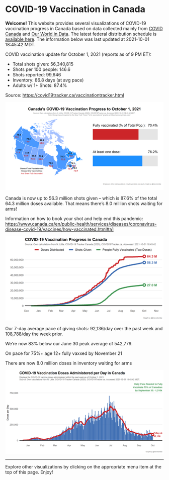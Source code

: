 COVID-19 Vaccination in Canada
==============================

**Welcome!** This website provides several visualizations of COVID-19
vaccination progress in Canada based on data collected mainly from
[COVID Canada](https://covid19tracker.ca/vaccinationtracker.html) and
[Our World in Data](https://ourworldindata.org/covid-vaccinations). The
latest federal distribution schedule is [available
here](https://www.canada.ca/en/public-health/services/diseases/2019-novel-coronavirus-infection/prevention-risks/covid-19-vaccine-treatment/vaccine-rollout.html).
The information below was last updated at 2021-10-01 18:45:42 MDT.

COVID vaccination update for October 1, 2021 (reports as of 9 PM ET):

-   Total shots given: 56,340,815
-   Shots per 100 people: 146.6
-   Shots reported: 99,646
-   Inventory: 86.8 days (at avg pace)
-   Adults w/ 1+ Shots: 87.4%

Source:
<a href="https://covid19tracker.ca/vaccinationtracker.html" class="uri">https://covid19tracker.ca/vaccinationtracker.html</a>

![](Plots/plot_main.png)

Canada is now up to 56.3 million shots given – which is 87.6% of the
total 64.3 million doses available. That means there’s 8.0 million shots
waiting for arms!

Information on how to book your shot and help end this pandemic:
<a href="https://www.canada.ca/en/public-health/services/diseases/coronavirus-disease-covid-19/vaccines/how-vaccinated.html#a1" class="uri">https://www.canada.ca/en/public-health/services/diseases/coronavirus-disease-covid-19/vaccines/how-vaccinated.html#a1</a>

![](Plots/plot_total.png)

Our 7-day average pace of giving shots: 92,136/day over the past week
and 108,788/day the week prior.

We’re now 83% below our June 30 peak average of 542,779.

On pace for 75%+ age 12+ fully vaxxed by November 21

There are now 8.0 million doses in inventory waiting for arms

![](Plots/pace_national.png)

------------------------------------------------------------------------

Explore other visualizations by clicking on the appropriate menu item at
the top of this page. Enjoy!
